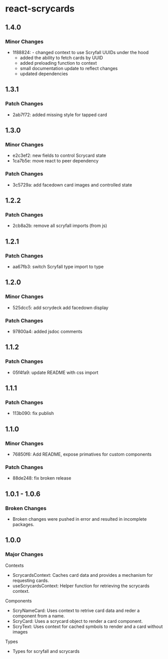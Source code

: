 # react-scrycards

## 1.4.0

### Minor Changes

-   1f88824: - changed context to use Scryfall UUIDs under the hood
    -   added the ability to fetch cards by UUID
    -   added preloading function to context
    -   small documentation update to reflect changes
    -   updated dependencies

## 1.3.1

### Patch Changes

-   2ab7f72: added missing style for tapped card

## 1.3.0

### Minor Changes

-   e2c3ef2: new fields to control Scrycard state
-   1ca7b5e: move react to peer dependency

### Patch Changes

-   3c5729a: add facedown card images and controlled state

## 1.2.2

### Patch Changes

-   2cb8a2b: remove all scryfall imports (from js)

## 1.2.1

### Patch Changes

-   aa67fb3: switch Scryfall type import to type

## 1.2.0

### Minor Changes

-   525dcc5: add scrydeck
    add facedown display

### Patch Changes

-   97800a4: added jsdoc comments

## 1.1.2

### Patch Changes

-   05f4fa9: update README with css import

## 1.1.1

### Patch Changes

-   113b090: fix publish

## 1.1.0

### Minor Changes

-   76850f6: Add README, expose primatives for custom components

### Patch Changes

-   88de248: fix broken release

## 1.0.1 - 1.0.6

### Broken Changes

-   Broken changes were pushed in error and resulted in incomplete packages.

## 1.0.0

### Major Changes

Contexts

-   ScrycardsContext: Caches card data and provides a mechanism for requesting cards.
-   useScrycardsContext: Helper function for retrieving the scrycards context.

Components

-   ScryNameCard: Uses context to retrive card data and reder a component from a name.
-   ScryCard: Uses a scrycard object to render a card component.
-   ScryText: Uses context for cached symbols to render and a card without images

Types

-   Types for scryfall and scrycards
